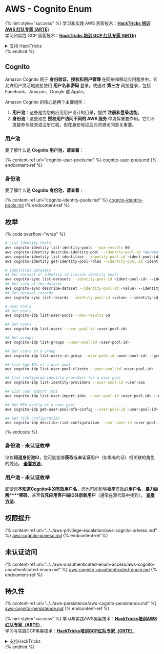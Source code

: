 # AWS - Cognito Enum

{% hint style="success" %}
学习和实践 AWS 黑客技术：<img src="../../../../.gitbook/assets/image (1).png" alt="" data-size="line">[**HackTricks 培训 AWS 红队专家 (ARTE)**](https://training.hacktricks.xyz/courses/arte)<img src="../../../../.gitbook/assets/image (1).png" alt="" data-size="line">\
学习和实践 GCP 黑客技术：<img src="../../../../.gitbook/assets/image (2).png" alt="" data-size="line">[**HackTricks 培训 GCP 红队专家 (GRTE)**<img src="../../../../.gitbook/assets/image (2).png" alt="" data-size="line">](https://training.hacktricks.xyz/courses/grte)

<details>

<summary>支持 HackTricks</summary>

* 查看 [**订阅计划**](https://github.com/sponsors/carlospolop)!
* **加入** 💬 [**Discord 群组**](https://discord.gg/hRep4RUj7f) 或 [**telegram 群组**](https://t.me/peass) 或 **关注** 我们的 **Twitter** 🐦 [**@hacktricks\_live**](https://twitter.com/hacktricks\_live)**.**
* **通过向** [**HackTricks**](https://github.com/carlospolop/hacktricks) 和 [**HackTricks Cloud**](https://github.com/carlospolop/hacktricks-cloud) github 仓库提交 PR 分享黑客技巧。

</details>
{% endhint %}

## Cognito

Amazon Cognito 用于 **身份验证、授权和用户管理** 在网络和移动应用程序中。它允许用户灵活地直接使用 **用户名和密码** 登录，或通过 **第三方** 间接登录，包括 Facebook、Amazon、Google 或 Apple。

Amazon Cognito 的核心是两个主要组件：

1. **用户池**：这些是为您的应用用户设计的目录，提供 **注册和登录功能**。
2. **身份池**：这些池在 **授权用户访问不同的 AWS 服务** 中发挥重要作用。它们不直接参与登录或注册过程，但在身份验证后对资源访问至关重要。

### **用户池**

要了解什么是 **Cognito 用户池，请查看**：

{% content-ref url="cognito-user-pools.md" %}
[cognito-user-pools.md](cognito-user-pools.md)
{% endcontent-ref %}

### **身份池**

要了解什么是 **Cognito 身份池，请查看**：

{% content-ref url="cognito-identity-pools.md" %}
[cognito-identity-pools.md](cognito-identity-pools.md)
{% endcontent-ref %}

## 枚举

{% code overflow="wrap" %}
```bash
# List Identity Pools
aws cognito-identity list-identity-pools --max-results 60
aws cognito-identity describe-identity-pool --identity-pool-id "eu-west-2:38b294756-2578-8246-9074-5367fc9f5367"
aws cognito-identity list-identities --identity-pool-id <ident-pool-id> --max-results 60
aws cognito-identity get-identity-pool-roles --identity-pool-id <ident-pool-id>

# Identities Datasets
## Get dataset of identity id (inside identity pool)
aws cognito-sync list-datasets --identity-pool-id <ident-pool-id> --identity-id <ident-id>
## Get info of the dataset
aws cognito-sync describe-dataset --identity-pool-id <value> --identity-id <value> --dataset-name <value>
## Get dataset records
aws cognito-sync list-records --identity-pool-id <value> --identity-id <value> --dataset-name <value>

# User Pools
## Get pools
aws cognito-idp list-user-pools --max-results 60

## Get users
aws cognito-idp list-users --user-pool-id <user-pool-id>

## Get groups
aws cognito-idp list-groups --user-pool-id <user-pool-id>

## Get users in a group
aws cognito-idp list-users-in-group --user-pool-id <user-pool-id> --group-name <group-name>

## List App IDs of a user pool
aws cognito-idp list-user-pool-clients --user-pool-id <user-pool-id>

## List configured identity providers for a user pool
aws cognito-idp list-identity-providers --user-pool-id <user-poo

## List user import jobs
aws cognito-idp list-user-import-jobs --user-pool-id <user-pool-id> --max-results 60

## Get MFA config of a user pool
aws cognito-idp get-user-pool-mfa-config --user-pool-id <user-pool-id>

## Get risk configuration
aws cognito-idp describe-risk-configuration --user-pool-id <user-pool-id>
```
{% endcode %}

### 身份池 - 未认证枚举

仅仅**知道身份池ID**，您可能能够**获取与未认证**用户（如果有的话）相关联的角色的凭证。 [**查看方法**](cognito-identity-pools.md#accessing-iam-roles)。

### 用户池 - 未认证枚举

即使您**不知道Cognito中的有效用户名**，您也可能能够**枚举**有效的**用户名**，**暴力破解****密码**，甚至**仅凭应用客户端ID注册新用户**（通常在源代码中找到）。 [**查看方法**](cognito-user-pools.md#registration)**.**

## 权限提升

{% content-ref url="../../aws-privilege-escalation/aws-cognito-privesc.md" %}
[aws-cognito-privesc.md](../../aws-privilege-escalation/aws-cognito-privesc.md)
{% endcontent-ref %}

## 未认证访问

{% content-ref url="../../aws-unauthenticated-enum-access/aws-cognito-unauthenticated-enum.md" %}
[aws-cognito-unauthenticated-enum.md](../../aws-unauthenticated-enum-access/aws-cognito-unauthenticated-enum.md)
{% endcontent-ref %}

## 持久性

{% content-ref url="../../aws-persistence/aws-cognito-persistence.md" %}
[aws-cognito-persistence.md](../../aws-persistence/aws-cognito-persistence.md)
{% endcontent-ref %}

{% hint style="success" %}
学习与实践AWS黑客技术：<img src="../../../../.gitbook/assets/image (1).png" alt="" data-size="line">[**HackTricks培训AWS红队专家（ARTE）**](https://training.hacktricks.xyz/courses/arte)<img src="../../../../.gitbook/assets/image (1).png" alt="" data-size="line">\
学习与实践GCP黑客技术：<img src="../../../../.gitbook/assets/image (2).png" alt="" data-size="line">[**HackTricks培训GCP红队专家（GRTE）**<img src="../../../../.gitbook/assets/image (2).png" alt="" data-size="line">](https://training.hacktricks.xyz/courses/grte)

<details>

<summary>支持HackTricks</summary>

* 查看[**订阅计划**](https://github.com/sponsors/carlospolop)!
* **加入** 💬 [**Discord群组**](https://discord.gg/hRep4RUj7f)或[**电报群组**](https://t.me/peass)，或**在Twitter上关注**我们 🐦 [**@hacktricks\_live**](https://twitter.com/hacktricks\_live)**.**
* **通过向** [**HackTricks**](https://github.com/carlospolop/hacktricks)和[**HackTricks Cloud**](https://github.com/carlospolop/hacktricks-cloud) GitHub库提交PR分享黑客技巧。

</details>
{% endhint %}
